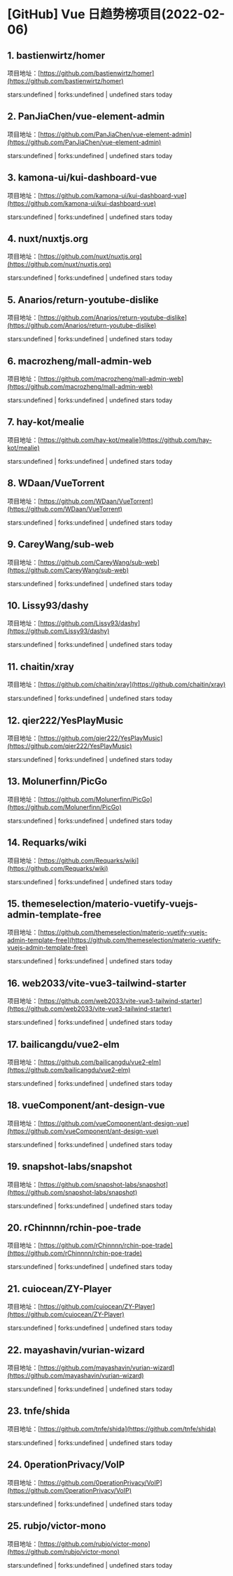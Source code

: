 # [GitHub] Vue 日趋势榜项目(2022-02-06)

## 1. bastienwirtz/homer 

项目地址：[https://github.com/bastienwirtz/homer](https://github.com/bastienwirtz/homer)

stars:undefined | forks:undefined | undefined stars today 



## 2. PanJiaChen/vue-element-admin 

项目地址：[https://github.com/PanJiaChen/vue-element-admin](https://github.com/PanJiaChen/vue-element-admin)

stars:undefined | forks:undefined | undefined stars today 



## 3. kamona-ui/kui-dashboard-vue 

项目地址：[https://github.com/kamona-ui/kui-dashboard-vue](https://github.com/kamona-ui/kui-dashboard-vue)

stars:undefined | forks:undefined | undefined stars today 



## 4. nuxt/nuxtjs.org 

项目地址：[https://github.com/nuxt/nuxtjs.org](https://github.com/nuxt/nuxtjs.org)

stars:undefined | forks:undefined | undefined stars today 



## 5. Anarios/return-youtube-dislike 

项目地址：[https://github.com/Anarios/return-youtube-dislike](https://github.com/Anarios/return-youtube-dislike)

stars:undefined | forks:undefined | undefined stars today 



## 6. macrozheng/mall-admin-web 

项目地址：[https://github.com/macrozheng/mall-admin-web](https://github.com/macrozheng/mall-admin-web)

stars:undefined | forks:undefined | undefined stars today 



## 7. hay-kot/mealie 

项目地址：[https://github.com/hay-kot/mealie](https://github.com/hay-kot/mealie)

stars:undefined | forks:undefined | undefined stars today 



## 8. WDaan/VueTorrent 

项目地址：[https://github.com/WDaan/VueTorrent](https://github.com/WDaan/VueTorrent)

stars:undefined | forks:undefined | undefined stars today 



## 9. CareyWang/sub-web 

项目地址：[https://github.com/CareyWang/sub-web](https://github.com/CareyWang/sub-web)

stars:undefined | forks:undefined | undefined stars today 



## 10. Lissy93/dashy 

项目地址：[https://github.com/Lissy93/dashy](https://github.com/Lissy93/dashy)

stars:undefined | forks:undefined | undefined stars today 



## 11. chaitin/xray 

项目地址：[https://github.com/chaitin/xray](https://github.com/chaitin/xray)

stars:undefined | forks:undefined | undefined stars today 



## 12. qier222/YesPlayMusic 

项目地址：[https://github.com/qier222/YesPlayMusic](https://github.com/qier222/YesPlayMusic)

stars:undefined | forks:undefined | undefined stars today 



## 13. Molunerfinn/PicGo 

项目地址：[https://github.com/Molunerfinn/PicGo](https://github.com/Molunerfinn/PicGo)

stars:undefined | forks:undefined | undefined stars today 



## 14. Requarks/wiki 

项目地址：[https://github.com/Requarks/wiki](https://github.com/Requarks/wiki)

stars:undefined | forks:undefined | undefined stars today 



## 15. themeselection/materio-vuetify-vuejs-admin-template-free 

项目地址：[https://github.com/themeselection/materio-vuetify-vuejs-admin-template-free](https://github.com/themeselection/materio-vuetify-vuejs-admin-template-free)

stars:undefined | forks:undefined | undefined stars today 



## 16. web2033/vite-vue3-tailwind-starter 

项目地址：[https://github.com/web2033/vite-vue3-tailwind-starter](https://github.com/web2033/vite-vue3-tailwind-starter)

stars:undefined | forks:undefined | undefined stars today 



## 17. bailicangdu/vue2-elm 

项目地址：[https://github.com/bailicangdu/vue2-elm](https://github.com/bailicangdu/vue2-elm)

stars:undefined | forks:undefined | undefined stars today 



## 18. vueComponent/ant-design-vue 

项目地址：[https://github.com/vueComponent/ant-design-vue](https://github.com/vueComponent/ant-design-vue)

stars:undefined | forks:undefined | undefined stars today 



## 19. snapshot-labs/snapshot 

项目地址：[https://github.com/snapshot-labs/snapshot](https://github.com/snapshot-labs/snapshot)

stars:undefined | forks:undefined | undefined stars today 



## 20. rChinnnn/rchin-poe-trade 

项目地址：[https://github.com/rChinnnn/rchin-poe-trade](https://github.com/rChinnnn/rchin-poe-trade)

stars:undefined | forks:undefined | undefined stars today 



## 21. cuiocean/ZY-Player 

项目地址：[https://github.com/cuiocean/ZY-Player](https://github.com/cuiocean/ZY-Player)

stars:undefined | forks:undefined | undefined stars today 



## 22. mayashavin/vurian-wizard 

项目地址：[https://github.com/mayashavin/vurian-wizard](https://github.com/mayashavin/vurian-wizard)

stars:undefined | forks:undefined | undefined stars today 



## 23. tnfe/shida 

项目地址：[https://github.com/tnfe/shida](https://github.com/tnfe/shida)

stars:undefined | forks:undefined | undefined stars today 



## 24. 0perationPrivacy/VoIP 

项目地址：[https://github.com/0perationPrivacy/VoIP](https://github.com/0perationPrivacy/VoIP)

stars:undefined | forks:undefined | undefined stars today 



## 25. rubjo/victor-mono 

项目地址：[https://github.com/rubjo/victor-mono](https://github.com/rubjo/victor-mono)

stars:undefined | forks:undefined | undefined stars today 




